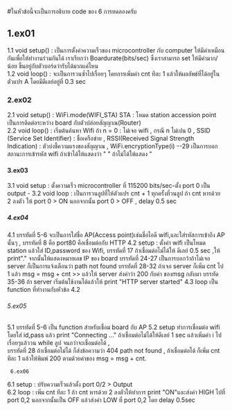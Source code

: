#ในหัวข้อนี้จะเป็นการอธิบาย code ของ 6 การทดลองครับ
## 1.ex01  
 1.1 void setup() : เป็นการตั้งค่าความเร็วของ microcontroller กับ computer ให้มีค่าเหมือนกันเพื่อให้ทำงานร่วมกันได้ เราเรียกว่า Boardurate(bits/sec) ซึ่งเราสามารถ  set ให้มีค่ามาก/น้อย ขึ้นอยู่กับตัวบอร์ดว่ารับได้มากแค่ไหน  
 1.2 void loop() : จะเป็นการวนซ้ำไปเรื่อยๆ โดยการเพิ่มค่า cnt ทีละ 1 แล้วให้ผลลัพธ์ที่ได้อยู่ในตัวแปร A โดยมีดีเลย์อยู่ที่ 0.3 sec  
### 2.ex02  
 2.1 void setup() : WiFi.mode(WIFI_STA) STA : โหมด station accession point เป็นการติดต่อระหว่าง board กับตัวปล่อยสัญญาณ(Router)  
 2.2 void loop() : เริ่มต้นค้นหา Wifi ถ้า n = 0 : ไม่เจอ wifi , กรณี n ไม่เปน 0 , SSID (Service Set Identifier) : ชื่อเครือข่าย , RSSI(Received Signal Strength Indication) : ตัวบ่งชี้ความแรงของสัญญาณ , WiFi.encryptionType(i) --29 เป็นการบอกสถานะการเข้ารหัส wifi ถ้าเข้าได้ให้แสดงว่า " " ถ้าไม่ได้ให้แสดง "
#### 3.ex03
 3.1 void setup : ตั้งความเร็ว microcontroller ที่ 115200 bits/sec-ตั้ง port 0 เป็น output - 
 3.2 void loop : เป็นการวนลูปที่ให้ตัวแปร cnt + 1 ทุกครั้งที่วนลูป ถ้า cnt หารด้วย 2 ลงตัว ให้ port 0 > ON นอกจากนั้น port 0 > OFF , delay 0.5 sec
 ##### 4.ex04
 4.1 บรรทัดที่ 5-6 จะเป็นการใส่ชื่อ AP(Access point)เช่นชื่อไอดี wifi,และใส่รหัสการเข้าถึง AP นั้นๆ , บรรทัดที่ 8 คือ port80 คือเชื่อมต่อกับ HTTP 
 4.2 setup : ตั้งค่า wifi เป็นโหมด station แล้วใส่ ID,password ของ Wifi, บรรทัดที่ 17 ถ้าเชื่อมต่อไม่ได้ให้ ดีเลย์ 0.5 sec ,ให้ print"." จากนั้นให้แสดงหมายเลข IP ของ board 
             บรรทัดที่ 24-27 เป็นการบอกว้าถ้าไม่เจอ server ก็เป็นการแจ้งเตือนว่า path not found บรรทัดที่ 28-32 ถ้าเจอ server ก็เพิ่ม cnt ไป 1 แล้ว msg = msg + cnt >> แล้วให้ server ส่งคำว่า 200 กับค่า     ของmsg กลับมา บรรทัด 35-36 ถ้า server เริ่มต้นใช้งานได้แล้วให้ print "HTTP server started"
  4.3 loop เป็น function ที่ทำงานกับหัวข้อ 4.2
 ###### 5.ex05
 5.1 บรรทัดที่ 5-6 เป็น function สำหรับเชื่อม board กับ AP
 5.2 setup ทำการเชื่อมต่อ wifi โดยใส่ id,pass แล้ว print "Connecting ..." ถ้าเชื่อมต่อไม่ได้ให้ดีเลย์ 1 sec แล้วเพิ่มค่า i ไปเรื่อยๆแล้ววน while ลูป จนกว่าจะเชื่อมต่อได้ ,  
 บรรทัดที่ 28 ถ้าเชื่อมต่อไม่ได้ ก็ส่งข้อความว่า 404 path not found , ถ้าเชื่อมต่อได้ ก็เพิ่ม cnt ทีละ 1 แล้วให้พิมพ์ 200 ตามด้วยค่าของ msg = msg + cnt.
     
     6.ex06   
   6.1 setup : ปรับความเร็วแล้วตั้ง port 0/2 > Output  
   6.2 loop : เพิ่ม cnt ทีละ 1 ถ้า cnt หารด้วย 2 ลงตัวให้ทำการ print "ON"และส่งค่า HIGH ไปที่ port 0,2 นอกจากนั้นเป็น OFF แล้วส่งค่า LOW ที่ port 0,2 โดย delay 0.5sec
